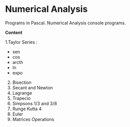 # Numerical Analysis
Programs in Pascal.  Numerical Analysis console programs.

**Content**

1.Taylor Series :<br>
 - sen <br>
 - cos <br>
 - arcth <br>
 - ln <br>
 - expo <br>  
2. Bisection <br>
3. Secant and Newton <br>
4. Lagrange <br>
5. Trapecio <br>
6. Simpsons 1/3 and 3/8 <br>
7. Runge Kutta 4 <br>
8. Euler <br>
9. Matrices Operations <br>
